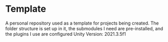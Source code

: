 # Template
A personal repository used as a template for projects being created. The folder structure is set up in it, the submodules I need are pre-installed, and the plugins I use are configured
Unity Version: 2021.3.5f1
